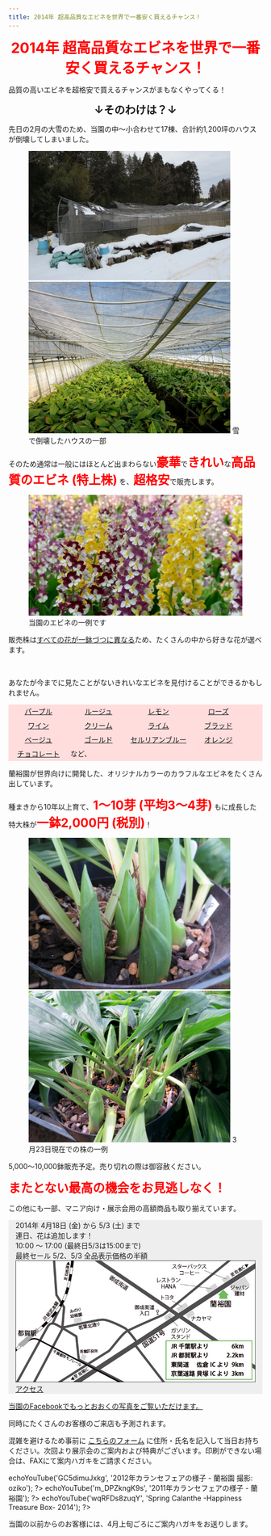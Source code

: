 ```yaml
---
title: 2014年 超高品質なエビネを世界で一番安く買えるチャンス！
---
```

<style>
h1, h2 {
  margin: 0.5em 0;
  text-align: center;
}
h1 { color: red; }
b {
  color: red;
  font-size: x-large;
}
.color-box {
  background: #ffdddd;
  line-height: 2em;
}
.color-box span {
  background: transparent !important;
  color: inherit !important;
  display: inline-block;
  height: 2em;
  line-height: 2em;
  text-align: center;
  text-decoration: underline;
  width: 8.5em;
}
</style>

2014年 超高品質なエビネを世界で一番安く買えるチャンス！
==
品質の高いエビネを超格安で買えるチャンスがまもなくやってくる！

↓そのわけは？↓
--
先日の2月の大雪のため、当園の中～小合わせて17棟、合計約1,200坪のハウスが倒壊してしまいました。

<figure>
  <img src="/assets/images/calanthe_fair_2014_1.jpg" alt="雪で倒壊したハウスの一部" style="max-width: 400px;" />
  <img src="/assets/images/calanthe_fair_2014_3.jpg" alt="雪で倒壊したハウスの一部" style="max-width: 400px;" />
  <figurecaption>雪で倒壊したハウスの一部</figurecaption>
</figure>

そのため通常は一般にはほとんど出まわらない<b>豪華</b>で<b>きれい</b>な<b>高品質のエビネ (特上株)</b> を、<b>超格安</b>で販売します。

<figure>
  <img src="/assets/images/calanthe_fair_2014_2.jpg" alt="カラフルな農場のエビネ - 蘭裕園" style="" />
  <figurecaption>当園のエビネの一例です</figurecaption>
</figure>

販売株は<u>すべての花が一鉢づつに異なる</u>ため、たくさんの中から好きな花が選べます。

<img src="" alt=""/>

あなたが今までに見たことがないきれいなエビネを見付けることができるかもしれません。

<div class="color-box">
  <span style="background: rgb(65,0,186); color: white;">パープル</span
><span style="background: rgb(189,0,94); color: white;">ルージュ</span
><span style="background: rgb(173,189,0); color: white;">レモン</span
><span style="background: rgb(192,146,181); color: white;">ローズ</span
><span style="background: rgb(189,0,186); color: white;">ワイン</span
><span style="background: rgb(186,189,0); color: white;">クリーム</span
><span style="background: rgb(0,189,64); color: white;">ライム</span
><span style="background: rgb(189,0,12); color: white;">ブラッド</span
><span style="background: rgb(192,161,146); color: white;">ベージュ</span
><span style="background: rgb(189,88,0); color: white;">ゴールド</span
><span style="background: rgb(162,146,192); color: white;">セルリアンブルー</span
><span style="background: rgb(189,126,0); color: white;">オレンジ</span
><span style="background: rgb(189,50,0); color: white;">チョコレート</span>
など、
</div>

蘭裕園が世界向けに開発した、オリジナルカラーのカラフルなエビネをたくさん出しています。

種まきから10年以上育て、<b>1～10芽 (平均3～4芽)</b> もに成長した特大株が<b>一鉢2,000円 (税別)</b>！

<figure>
  <img src="/assets/images/calanthe_fair_2014_4.jpg" alt="3月23日現在の株での一例 エビネ - 蘭裕園" style="max-width: 400px;" />
  <img src="/assets/images/calanthe_fair_2014_5.jpg" alt="3月23日現在の株での一例 エビネ - 蘭裕園" style="max-width: 400px;" />
  <figurecaption>3月23日現在での株の一例</figurecaption>
</figure>

5,000～10,000鉢販売予定。売り切れの際は御容赦ください。

<b>またとない最高の機会をお見逃しなく！</b>

この他にも一部、マニア向け・展示会用の高額商品も取り揃えています。

<div style="margin: 1em 0; padding: 0 1em; background: #eee;">
2014年 4月18日 (金) から 5/3 (土) まで<br />
連日、花は追加します！<br />
10:00 ～ 17:00 (最終日5/3は15:00まで)<br />
最終セール 5/2、5/3 全品表示価格の半額<br />
<a href="/about_us/direction"><img src="/assets/images/map1_ja.jpg" alt="蘭裕園へのアクセス" /><br />アクセス</a>
</div>

[当園のFacebookでもっとおおくの写真をご覧いただけます。](http://fb.me/ranyuenjapan)

<a class="facebook" href="http://fb.me/ranyuenjapan"><span></span></a>

同時にたくさんのお客様のご来店も予測されます。

混雑を避けるため事前に [こちらのフォーム](/assets/calanthe_fair_2014_request.pdf) に住所・氏名を記入して当日お持ちください。次回より展示会のご案内および特典がございます。印刷ができない場合は、FAXにて案内ハガキをご請求ください。

<?php $h->echoYouTube('GC5dimuJxkg', '2012年カランセフェアの様子 - 蘭裕園 撮影: oziko'); ?>

<?php $h->echoYouTube('m_DPZkngK9s', '2011年カランセフェアの様子 - 蘭裕園'); ?>

<?php $h->echoYouTube('wqRFDs8zuqY', 'Spring Calanthe -Happiness Treasure Box- 2014'); ?>

<a class="youtube" href="https://www.youtube.com/playlist?list=PLt3tRMFWeZB-ce852wXcEHamgRZe_PiWD"><span></span></a>

当園の以前からのお客様には、4月上旬ごろにご案内ハガキをお送りします。
